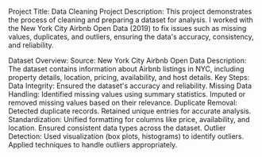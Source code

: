 Project Title: Data Cleaning Project
Description:
This project demonstrates the process of cleaning and preparing a dataset for analysis. I worked with the New York City Airbnb Open Data (2019) to fix issues such as missing values, duplicates, and outliers, ensuring the data's accuracy, consistency, and reliability.

Dataset Overview:
Source: New York City Airbnb Open Data
Description: The dataset contains information about Airbnb listings in NYC, including property details, location, pricing, availability, and host details.
Key Steps:
Data Integrity: Ensured the dataset's accuracy and reliability.
Missing Data Handling:
Identified missing values using summary statistics.
Imputed or removed missing values based on their relevance.
Duplicate Removal:
Detected duplicate records.
Retained unique entries for accurate analysis.
Standardization:
Unified formatting for columns like price, availability, and location.
Ensured consistent data types across the dataset.
Outlier Detection:
Used visualization (box plots, histograms) to identify outliers.
Applied techniques to handle outliers appropriately.
